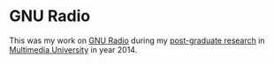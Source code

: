 # GNU Radio

This was my work on [GNU Radio](https://www.gnuradio.org/) during my [post-graduate research](https://web.facebook.com/activecat/about_work_and_education) in [Multimedia University](https://web.facebook.com/mmumalaysia) in year 2014.
